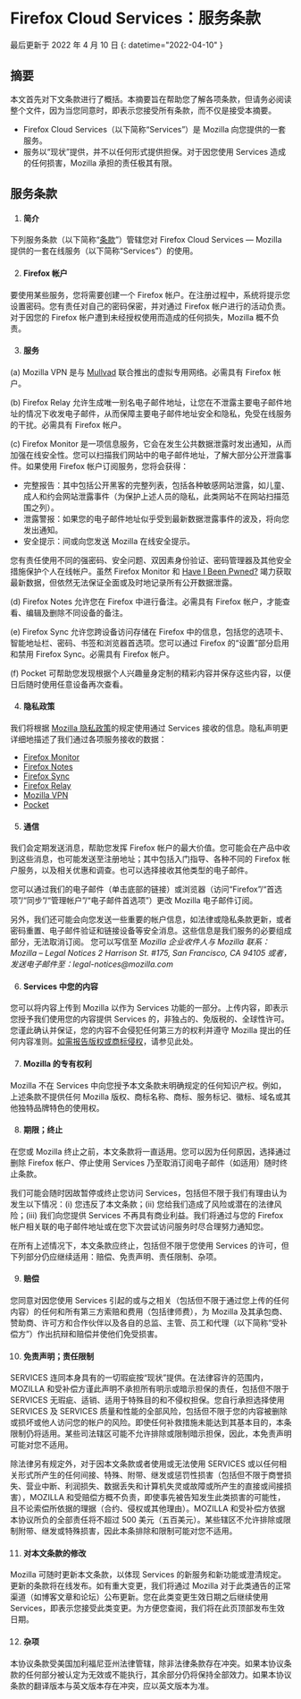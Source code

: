﻿# Firefox Cloud Services：服务条款

最后更新于 2022 年 4 月 10 日
{: datetime="2022-04-10" }

## 摘要

本文首先对下文条款进行了概括。本摘要旨在帮助您了解各项条款，但请务必阅读整个文件，因为当您同意时，即表示您接受所有条款，而不仅是接受本摘要。

* Firefox Cloud Services（以下简称“Services”）是 Mozilla 向您提供的一套服务。
* 服务以“现状”提供，并不以任何形式提供担保。对于因您使用 Services 造成的任何损害，Mozilla 承担的责任极其有限。

## 服务条款

1. #### 简介

下列服务条款（以下简称“<u>条款</u>”）管辖您对 Firefox Cloud Services — Mozilla 提供的一套在线服务（以下简称“Services”）的使用。

2. #### Firefox 帐户

要使用某些服务，您将需要创建一个 Firefox 帐户。在注册过程中，系统将提示您设置密码。您有责任对自己的密码保密，并对通过 Firefox 帐户进行的活动负责。对于因您的 Firefox 帐户遭到未经授权使用而造成的任何损失，Mozilla 概不负责。

3. #### 服务

(a) Mozilla VPN 是与 [Mullvad](https://mullvad.net/) 联合推出的虚拟专用网络。必需具有 Firefox 帐户。
    
(b) Firefox Relay 允许生成唯一别名电子邮件地址，让您在不泄露主要电子邮件地址的情况下收发电子邮件，从而保障主要电子邮件地址安全和隐私，免受在线服务的干扰。必需具有 Firefox 帐户。
    
(c) Firefox Monitor 是一项信息服务，它会在发生公共数据泄露时发出通知，从而加强在线安全性。您可以扫描我们网站中的电子邮件地址，了解大部分公开泄露事件。如果使用 Firefox 帐户订阅服务，您将会获得：

* 完整报告：其中包括公开黑客的完整列表，包括各种敏感网站泄露，如儿童、成人和约会网站泄露事件（为保护上述人员的隐私，此类网站不在网站扫描范围之列）。
* 泄露警报：如果您的电子邮件地址似乎受到最新数据泄露事件的波及，将向您发出通知。
* 安全提示：间或向您发送 Mozilla 在线安全提示。

您有责任使用不同的强密码、安全问题、双因素身份验证、密码管理器及其他安全措施保护个人在线帐户。虽然 Firefox Monitor 和 [Have I Been Pwned?](https://haveibeenpwned.com/) 竭力获取最新数据，但依然无法保证全面或及时地记录所有公开数据泄露。

(d) Firefox Notes 允许您在 Firefox 中进行备注。必需具有 Firefox 帐户，才能查看、编辑及删除不同设备的备注。

(e) Firefox Sync 允许您跨设备访问存储在 Firefox 中的信息，包括您的选项卡、智能地址栏、密码、书签和浏览器首选项。您可以通过 Firefox 的“设置”部分启用和禁用 Firefox Sync。必需具有 Firefox 帐户。
    
(f) Pocket 可帮助您发现根据个人兴趣量身定制的精彩内容并保存这些内容，以便日后随时使用任意设备再次查看。

4. #### 隐私政策

我们将根据 [Mozilla 隐私政策](https://www.mozilla.org/privacy/)的规定使用通过 Services 接收的信息。隐私声明更详细地描述了我们通过各项服务接收的数据：

* [Firefox Monitor](https://www.mozilla.org/privacy/firefox-monitor/)
* [Firefox Notes](https://addons.mozilla.org/firefox/addon/notes-by-firefox/)
* [Firefox Sync](https://www.mozilla.org/privacy/firefox/#sync)
* [Firefox Relay](https://www.mozilla.org/privacy/firefox-relay/)
* [Mozilla VPN](https://www.mozilla.org/privacy/mozilla-vpn/)
* [Pocket](https://getpocket.com/privacy/)

5. #### 通信

我们会定期发送消息，帮助您发挥 Firefox 帐户的最大价值。您可能会在产品中收到这些消息，也可能发送至注册地址；其中包括入门指导、各种不同的 Firefox 帐户服务，以及相关优惠和调查。也可以选择接收其他类型的电子邮件。
    
您可以通过我们的电子邮件（单击底部的链接）或浏览器（访问“Firefox”/“首选项”/“同步”/“管理帐户”/“电子邮件首选项”）更改 Mozilla 电子邮件订阅。
    
另外，我们还可能会向您发送一些重要的帐户信息，如法律或隐私条款更新，或者密码重置、电子邮件验证和链接设备等安全消息。这些信息是我们服务的必要组成部分，无法取消订阅。
您可以写信至 _Mozilla 企业收件人与 Mozilla 联系：Mozilla – Legal Notices 2 Harrison St. #175, San Francisco, CA 94105 或者，发送电子邮件至：legal-notices@mozilla.com_

6. #### Services 中您的内容

您可以将内容上传到 Mozilla 以作为 Services 功能的一部分。上传内容，即表示您授予我们使用您的内容提供 Services 的，非独占的、免版税的、全球性许可。您谨此确认并保证，您的内容不会侵犯任何第三方的权利并遵守 Mozilla 提出的任何内容准则。[如需报告版权或商标侵权](https://www.mozilla.org/about/legal/report-infringement/)，请参见此处。

7. #### Mozilla 的专有权利

Mozilla 不在 Services 中向您授予本文条款未明确规定的任何知识产权。例如，上述条款不提供任何 Mozilla 版权、商标名称、商标、服务标记、徽标、域名或其他独特品牌特色的使用权。

8. #### 期限；终止

在您或 Mozilla 终止之前，本文条款将一直适用。您可以因为任何原因，选择通过删除 Firefox 帐户、停止使用 Services 乃至取消订阅电子邮件（如适用）随时终止条款。

我们可能会随时因故暂停或终止您访问 Services，包括但不限于我们有理由认为发生以下情况：(i) 您违反了本文条款；(ii) 您给我们造成了风险或潜在的法律风险；(iii) 我们向您提供 Services 不再具有商业利益。我们将通过与您的 Firefox 帐户相关联的电子邮件地址或在您下次尝试访问服务时尽合理努力通知您。

在所有上述情况下，本文条款应终止，包括但不限于您使用 Services 的许可，但下列部分仍应继续适用：赔偿、免责声明、责任限制、杂项。

9. #### 赔偿

您同意对因您使用 Services 引起的或与之相关（包括但不限于通过您上传的任何内容）的任何和所有第三方索赔和费用（包括律师费），为 Mozilla 及其承包商、赞助商、许可方和合作伙伴以及各自的总监、主管、员工和代理（以下简称“受补偿方”）作出抗辩和赔偿并使他们免受损害。

10. #### 免责声明；责任限制

SERVICES 连同本身具有的一切瑕疵按“现状”提供。在法律容许的范围内，MOZILLA 和受补偿方谨此声明不承担所有明示或暗示担保的责任，包括但不限于 SERVICES 无瑕疵、适销、适用于特殊目的和不侵权担保。您自行承担选择使用 SERVICES 及 SERVICES 质量和性能的全部风险，包括但不限于您的内容被删除或损坏或他人访问您的帐户的风险。即使任何补救措施未能达到其基本目的，本条限制仍将适用。某些司法辖区可能不允许排除或限制暗示担保，因此，本免责声明可能对您不适用。

除法律另有规定外，对于因本文条款或者使用或无法使用 SERVICES 或以任何相关形式所产生的任何间接、特殊、附带、继发或惩罚性损害（包括但不限于商誉损失、营业中断、利润损失、数据丢失和计算机失灵或故障或所产生的直接或间接损害），MOZILLA 和受赔偿方概不负责，即使事先被告知发生此类损害的可能性，且不论索偿所依据的理据（合约、侵权或其他理由）。MOZILLA 和受补偿方依据本协议所负的全部责任将不超过 500 美元（五百美元）。某些辖区不允许排除或限制附带、继发或特殊损害，因此本条排除和限制可能对您不适用。

11. #### 对本文条款的修改

Mozilla 可随时更新本文条款，以体现 Services 的新服务和新功能或澄清规定。更新的条款将在线发布。如有重大变更，我们将通过 Mozilla 对于此类通告的正常渠道（如博客文章和论坛）公布更新。您在此类变更生效日期之后继续使用 Services，即表示您接受此类变更。为方便您查阅，我们将在此页顶部发布生效日期。

12. #### 杂项

本协议条款受美国加利福尼亚州法律管辖，除非法律条款存在冲突。如果本协议条款的任何部分被认定为无效或不能执行，其余部分仍将保持全部效力。如果本协议条款的翻译版本与英文版本存在冲突，应以英文版本为准。
